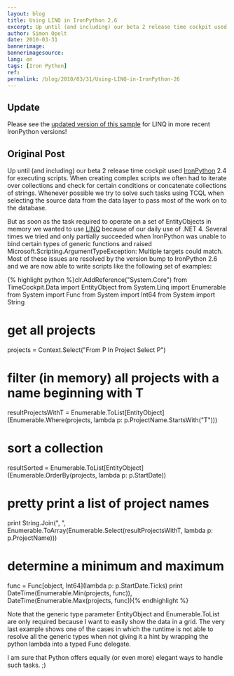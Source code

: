 ```yaml
---
layout: blog
title: Using LINQ in IronPython 2.6
excerpt: Up until (and including) our beta 2 release time cockpit used IronPython 2.4 for executing scripts. When creating complex scripts we often had to iterate over collections and check for certain conditions or concatenate collections of strings. Whenever possible we try to solve such tasks using TCQL when selecting the source data from the data layer to pass most of the work on to the database.
author: Simon Opelt
date: 2010-03-31
bannerimage: 
bannerimagesource: 
lang: en
tags: [Iron Python]
ref: 
permalink: /blog/2010/03/31/Using-LINQ-in-IronPython-26
---
```


<h2>Update</h2><p>Please see the <a href="~/blog/2012/01/22/Python-in-Time-Cockpit-17" title="updated version of this sample">updated version of this sample</a> for LINQ in more recent IronPython versions!</p><h2>Original Post</h2><p>Up until (and including) our beta 2 release time cockpit used <a href="http://www.ironpython.net/" target="_blank">IronPython</a> 2.4 for executing scripts. When creating complex scripts we often had to iterate over collections and check for certain conditions or concatenate collections of strings. Whenever possible we try to solve such tasks using TCQL when selecting the source data from the data layer to pass most of the work on to the database.</p><p>But as soon as the task required to operate on a set of <span class="InlineCode">EntityObject</span>s in memory we wanted to use <a href="http://msdn.microsoft.com/en-us/netframework/aa904594.aspx" target="_blank">LINQ</a> because of our daily use of .NET 4. Several times we tried and only partially succeeded when IronPython was unable to bind certain types of generic functions and raised <span class="InlineCode">Microsoft.Scripting.ArgumentTypeException: Multiple targets could match</span>. Most of these issues are resolved by the version bump to IronPython 2.6 and we are now able to write scripts like the following set of examples:</p>{% highlight python %}clr.AddReference("System.Core")
from TimeCockpit.Data import EntityObject
from System.Linq import Enumerable
from System import Func
from System import Int64
from System import String

# get all projects
projects = Context.Select("From P In Project Select P")

# filter (in memory) all projects with a name beginning with T
resultProjectsWithT = Enumerable.ToList[EntityObject](Enumerable.Where(projects, lambda p: p.ProjectName.StartsWith("T")))

# sort a collection
resultSorted = Enumerable.ToList[EntityObject](Enumerable.OrderBy(projects, lambda p: p.StartDate))

# pretty print a list of project names
print String.Join(", ", Enumerable.ToArray(Enumerable.Select(resultProjectsWithT, lambda p: p.ProjectName)))

# determine a minimum and maximum
func = Func[object, Int64](lambda p: p.StartDate.Ticks)
print DateTime(Enumerable.Min(projects, func)), DateTime(Enumerable.Max(projects, func)){% endhighlight %}<p>Note that the generic type parameter EntityObject and Enumerable.ToList are only required because I want to easily show the data in a grid. The very last example shows one of the cases in which the runtime is not able to resolve all the generic types when not giving it a hint by wrapping the python lambda into a typed Func delegate.</p><p>I am sure that Python offers equally (or even more) elegant ways to handle such tasks. ;)</p>